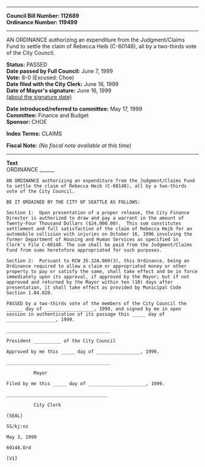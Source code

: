 * * * * *  
  
**Council Bill Number: [](#h0)[](#h2)112689**   
**Ordinance Number: 119499**  
  
* * * * *  
  
AN ORDINANCE authorizing an expenditure from the Judgment/Claims Fund to settle the claim of Rebecca Heib (C-60148), all by a two-thirds vote of the City Council.  
  
**Status:** PASSED   
**Date passed by Full Council:** June 7, 1999   
**Vote:** 8-0 (Excused: Choe)   
**Date filed with the City Clerk:** June 16, 1999   
**Date of Mayor's signature:** June 16, 1999   
[(about the signature date)](/~public/approvaldate.htm)   
  
  
**Date introduced/referred to committee:** May 17, 1999   
**Committee:** Finance and Budget   
**Sponsor:** CHOE   
  
**Index Terms:** CLAIMS  
  
**Fiscal Note:** *(No fiscal note available at this time)*  
  
* * * * *  
  
**Text**  
    ORDINANCE ______  
  
    AN ORDINANCE authorizing an expenditure from the Judgment/Claims Fund  
    to settle the claim of Rebecca Heib (C-60148), all by a two-thirds  
    vote of the City Council.  
  
    BE IT ORDAINED BY THE CITY OF SEATTLE AS FOLLOWS:  
  
    Section 1:  Upon presentation of a proper release, the City Finance  
    Director is authorized to draw and pay a warrant in the amount of  
    Twenty-Four Thousand Dollars ($24,000.00).  This sum constitutes  
    settlement and full satisfaction of the claim of Rebecca Heib for an  
    automobile collision with injuries on October 16, 1996 involving the  
    former Department of Housing and Human Services as specified in  
    Clerk's File C-60148. The sum shall be paid from the Judgment/Claims  
    Fund from sums heretofore appropriated for such purposes.  
  
    Section 2:  Pursuant to RCW 35.32A.060(3), this Ordinance, being an  
    Ordinance required to allow a claim or appropriated money or other  
    property to pay or satisfy the same, shall take effect and be in force  
    immediately upon its approval, if approved by the Mayor; but if not  
    approved and returned by the Mayor within ten (10) days after  
    presentation, it shall take effect as provided by Municipal Code  
    Section 1.04.020.  
  
    PASSED by a two-thirds vote of the members of the City Council the  
    ______ day of __________________, 1999, and signed by me in open  
    session in authentication of its passage this _____ day of  
    __________________, 1999.  
  
    ______________________________________  
  
    President __________ of the City Council  
  
    Approved by me this _____ day of ________________, 1999.  
  
    ______________________________________  
  
              Mayor  
  
    Filed by me this _____ day of _____________________, 1999.  
  
    _____________________________________  
  
              City Clerk  
  
    (SEAL)  
  
    SS/kj:nz  
  
    May 3, 1999  
  
    60148.Ord  
  
    [V1]  
